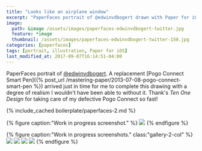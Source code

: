 ```yaml
---
title: "Looks like an airplane window"
excerpt: "PaperFaces portrait of @edwinvdbogert drawn with Paper for iOS on an iPad."
image: 
  path: &image /assets/images/paperfaces-edwinvdbogert-twitter.jpg 
  feature: *image
  thumbnail: /assets/images/paperfaces-edwinvdbogert-twitter-150.jpg
categories: [paperfaces]
tags: [portrait, illustration, Paper for iOS]
last_modified_at: 2017-09-07T16:14:51-04:00
---
```


PaperFaces portrait of [@edwinvdbogert](https://twitter.com/edwinvdbogert). A replacement [Pogo Connect Smart Pen]({% post_url /mastering-paper/2013-07-08-pogo-connect-smart-pen %}) arrived just in time for me to complete this drawing with a degree of realism I wouldn't have been able to without it. Thank's *Ten One Design* for taking care of my defective Pogo Connect so fast!

{% include_cached boilerplate/paperfaces-2.md %}

{% figure caption:"Work in progress screenshot." %}
[![](/assets/images/paperfaces-edwinvdbogert-process-1-600.jpg)](/assets/images/paperfaces-edwinvdbogert-process-1-lg.jpg)
{% endfigure %}

{% figure caption:"Work in progress screenshots." class:"gallery-2-col" %}
[![](/assets/images/paperfaces-edwinvdbogert-process-2-600.jpg)](/assets/images/paperfaces-edwinvdbogert-process-2-lg.jpg)
[![](/assets/images/paperfaces-edwinvdbogert-process-3-600.jpg)](/assets/images/paperfaces-edwinvdbogert-process-3-lg.jpg)
[![](/assets/images/paperfaces-edwinvdbogert-process-4-600.jpg)](/assets/images/paperfaces-edwinvdbogert-process-4-lg.jpg)
[![](/assets/images/paperfaces-edwinvdbogert-process-5-600.jpg)](/assets/images/paperfaces-edwinvdbogert-process-5-lg.jpg)
{% endfigure %}
